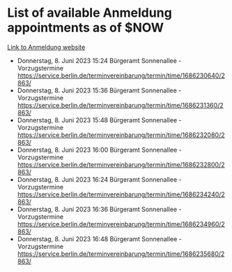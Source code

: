 # List of available Anmeldung appointments as of $NOW
[Link to Anmeldung website](https://service.berlin.de/terminvereinbarung/termin/tag.php?termin=1&anliegen[]=120686&dienstleisterlist=122210,122217,327316,122219,327312,122227,327314,122231,327346,122243,327348,122254,122252,329742,122260,329745,122262,329748,122271,327278,122273,327274,122277,327276,330436,122280,327294,122282,327290,122284,327292,122291,327270,122285,327266,122286,327264,122296,327268,150230,329760,122297,327286,122294,327284,122312,329763,122314,329775,122304,327330,122311,327334,122309,327332,317869,122281,327352,122279,329772,122283,122276,327324,122274,327326,122267,329766,122246,327318,122251,327320,122257,327322,122208,327298,122226,327300&herkunft=http%3A%2F%2Fservice.berlin.de%2Fdienstleistung%2F120686%2F)
- Donnerstag, 8. Juni 2023 15:24 Bürgeramt Sonnenallee - Vorzugstermine https://service.berlin.de/terminvereinbarung/termin/time/1686230640/2863/
- Donnerstag, 8. Juni 2023 15:36 Bürgeramt Sonnenallee - Vorzugstermine https://service.berlin.de/terminvereinbarung/termin/time/1686231360/2863/
- Donnerstag, 8. Juni 2023 15:48 Bürgeramt Sonnenallee - Vorzugstermine https://service.berlin.de/terminvereinbarung/termin/time/1686232080/2863/
- Donnerstag, 8. Juni 2023 16:00 Bürgeramt Sonnenallee - Vorzugstermine https://service.berlin.de/terminvereinbarung/termin/time/1686232800/2863/
- Donnerstag, 8. Juni 2023 16:24 Bürgeramt Sonnenallee - Vorzugstermine https://service.berlin.de/terminvereinbarung/termin/time/1686234240/2863/
- Donnerstag, 8. Juni 2023 16:36 Bürgeramt Sonnenallee - Vorzugstermine https://service.berlin.de/terminvereinbarung/termin/time/1686234960/2863/
- Donnerstag, 8. Juni 2023 16:48 Bürgeramt Sonnenallee - Vorzugstermine https://service.berlin.de/terminvereinbarung/termin/time/1686235680/2863/
